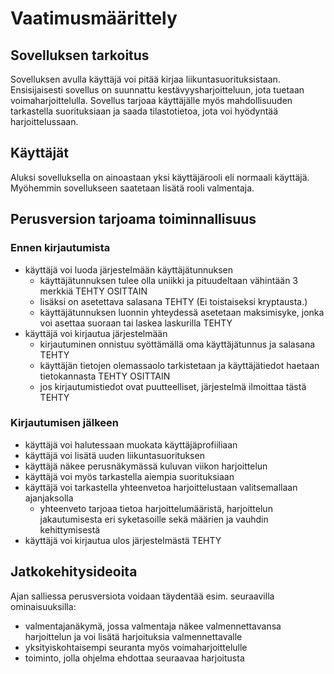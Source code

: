 # Vaatimusmäärittely
## Sovelluksen tarkoitus
Sovelluksen avulla käyttäjä voi pitää kirjaa liikuntasuorituksistaan. Ensisijaisesti sovellus on suunnattu kestävyysharjoitteluun, jota tuetaan voimaharjoittelulla. Sovellus tarjoaa käyttäjälle myös mahdollisuuden tarkastella suorituksiaan ja saada tilastotietoa, jota voi hyödyntää harjoittelussaan.
## Käyttäjät
Aluksi sovelluksella on ainoastaan yksi käyttäjärooli eli normaali käyttäjä. Myöhemmin sovellukseen saatetaan lisätä rooli valmentaja.
## Perusversion tarjoama toiminnallisuus
### Ennen kirjautumista
* käyttäjä voi luoda järjestelmään käyttäjätunnuksen
  * käyttäjätunnuksen tulee olla uniikki ja pituudeltaan vähintään 3 merkkiä TEHTY OSITTAIN
  * lisäksi on asetettava salasana TEHTY (Ei toistaiseksi kryptausta.)
  * käyttäjätunnuksen luonnin yhteydessä asetetaan maksimisyke, jonka voi asettaa suoraan tai laskea laskurilla TEHTY
* käyttäjä voi kirjautua järjestelmään
  * kirjautuminen onnistuu syöttämällä oma käyttäjätunnus ja salasana TEHTY
  * käyttäjän tietojen olemassaolo tarkistetaan ja käyttäjätiedot haetaan tietokannasta TEHTY OSITTAIN
  * jos kirjautumistiedot ovat puutteelliset, järjestelmä ilmoittaa tästä TEHTY
### Kirjautumisen jälkeen
* käyttäjä voi halutessaan muokata käyttäjäprofiiliaan
* käyttäjä voi lisätä uuden liikuntasuorituksen
* käyttäjä näkee perusnäkymässä kuluvan viikon harjoittelun
* käyttäjä voi myös tarkastella aiempia suorituksiaan
* käyttäjä voi tarkastella yhteenvetoa harjoittelustaan valitsemallaan ajanjaksolla
  * yhteenveto tarjoaa tietoa harjoittelumääristä, harjoittelun jakautumisesta eri syketasoille sekä määrien ja vauhdin kehittymisestä
* käyttäjä voi kirjautua ulos järjestelmästä TEHTY
## Jatkokehitysideoita
Ajan salliessa perusversiota voidaan täydentää esim. seuraavilla ominaisuuksilla:
* valmentajanäkymä, jossa valmentaja näkee valmennettavansa harjoittelun ja voi lisätä harjoituksia valmennettavalle
* yksityiskohtaisempi seuranta myös voimaharjoittelulle
* toiminto, jolla ohjelma ehdottaa seuraavaa harjoitusta 
